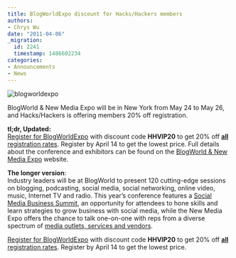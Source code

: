 ```yaml
---
title: BlogWorldExpo discount for Hacks/Hackers members
authors:
- Chrys Wu
date: "2011-04-06"
_migration:
  id: 2241
  timestamp: 1486602234
categories:
- Announcements
- News
---
```


![][1]

BlogWorld & New Media Expo will be in New York from May 24 to May 26, and Hacks/Hackers is offering members 20% off registration.

**tl;dr, Updated:**  
[Register for BlogWorldExpo][2] with discount code **HHVIP20** to get 20% off [**all** registration rates][3]. Register by April 14 to get the lowest price. Full details about the conference and exhibitors can be found on the [BlogWorld & New Media Expo][4] website.

**The longer version**:  
Industry leaders will be at BlogWorld to present 120 cutting-edge sessions on blogging, podcasting, social media, social networking, online video, music, Internet TV and radio. This year&#8217;s conference features a [Social Media Business Summit][5], an opportunity for attendees to hone skills and learn strategies to grow business with social media, while the New Media Expo offers the chance to talk one-on-one with reps from a diverse spectrum of [media outlets, services and vendors][6].

[Register for BlogWorldExpo][2] with discount code **HHVIP20** to get 20% off [**all** registration rates][3]. Register by April 14 to get the lowest price.

 [1]: /content-images/blog/2011/04/blogworldexpo2.png "blogworldexpo"
 [2]: http://cwu.me/bwxhhreg
 [3]: http://cwu.me/bwxearlyrates
 [4]: http://cwu.me/bwxfullinfo
 [5]: http://cwu.me/bwxsmsummit
 [6]: http://cwu.me/bwxexpo